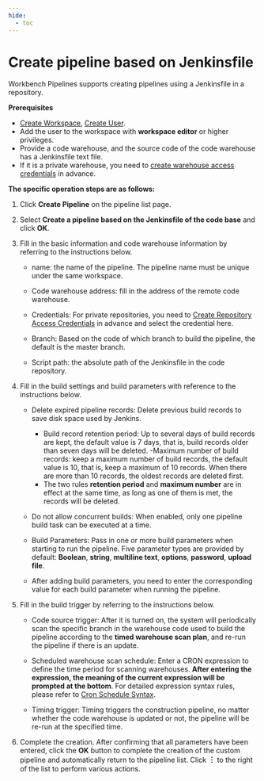 ```yaml
---
hide:
  - toc
---
```


# Create pipeline based on Jenkinsfile

Workbench Pipelines supports creating pipelines using a Jenkinsfile in a repository.

**Prerequisites**

- [Create Workspace](../../../../ghippo/user-guide/workspace/workspace.md), [Create User](../../../../ghippo/user-guide/access-control/user.md).
- Add the user to the workspace with __workspace editor__ or higher privileges.
- Provide a code warehouse, and the source code of the code warehouse has a Jenkinsfile text file.
- If it is a private warehouse, you need to [create warehouse access credentials](../credential.md) in advance.

**The specific operation steps are as follows:**

1. Click __Create Pipeline__ on the pipeline list page.

    <!--![]()screenshots-->

2. Select __Create a pipeline based on the Jenkinsfile of the code base__ and click __OK__.

    <!--![]()screenshots-->

3. Fill in the basic information and code warehouse information by referring to the instructions below.

    - name: the name of the pipeline. The pipeline name must be unique under the same workspace.
    - Code warehouse address: fill in the address of the remote code warehouse.
    - Credentials: For private repositories, you need to [Create Repository Access Credentials](../credential.md) in advance and select the credential here.
    - Branch: Based on the code of which branch to build the pipeline, the default is the master branch.
    - Script path: the absolute path of the Jenkinsfile in the code repository.

        <!--![]()screenshots-->

4. Fill in the build settings and build parameters with reference to the instructions below.

    - Delete expired pipeline records: Delete previous build records to save disk space used by Jenkins.

        - Build record retention period: Up to several days of build records are kept, the default value is 7 days, that is, build records older than seven days will be deleted.
        -Maximum number of build records: keep a maximum number of build records, the default value is 10, that is, keep a maximum of 10 records. When there are more than 10 records, the oldest records are deleted first.
        - The two rules __retention period__ and __maximum number__ are in effect at the same time, as long as one of them is met, the records will be deleted.

    - Do not allow concurrent builds: When enabled, only one pipeline build task can be executed at a time.
    - Build Parameters: Pass in one or more build parameters when starting to run the pipeline. Five parameter types are provided by default: __Boolean__, __string__, __multiline text__, __options__, __password__, __upload file__.
    - After adding build parameters, you need to enter the corresponding value for each build parameter when running the pipeline.

        <!--![]()screenshots-->

5. Fill in the build trigger by referring to the instructions below.

    - Code source trigger: After it is turned on, the system will periodically scan the specific branch in the warehouse code used to build the pipeline according to the __timed warehouse scan plan__, and re-run the pipeline if there is an update.
    - Scheduled warehouse scan schedule: Enter a CRON expression to define the time period for scanning warehouses. **After entering the expression, the meaning of the current expression will be prompted at the bottom**. For detailed expression syntax rules, please refer to [Cron Schedule Syntax](https://kubernetes.io/docs/concepts/workloads/controllers/cron-jobs/#cron-schedule-syntax).
    - Timing trigger: Timing triggers the construction pipeline, no matter whether the code warehouse is updated or not, the pipeline will be re-run at the specified time.

        <!--![]()screenshots-->

6. Complete the creation. After confirming that all parameters have been entered, click the __OK__ button to complete the creation of the custom pipeline and automatically return to the pipeline list. Click __︙__ to the right of the list to perform various actions.

    <!--![]()screenshots-->